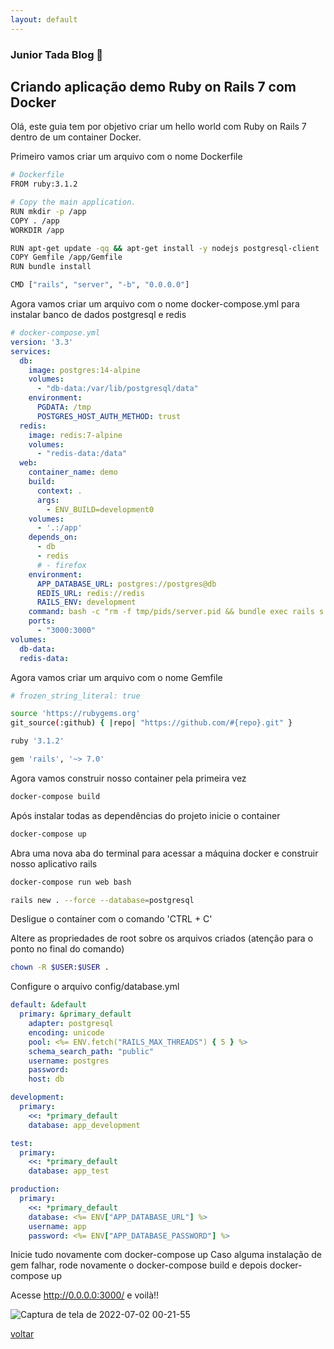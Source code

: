 ```yaml
---
layout: default
---
```


### Junior Tada Blog 👋

## Criando aplicação demo Ruby on Rails 7 com Docker

Olá, este guia tem por objetivo criar um hello world 
com Ruby on Rails 7 dentro de um container Docker.

Primeiro vamos criar um arquivo com o nome Dockerfile
```sh
# Dockerfile
FROM ruby:3.1.2

# Copy the main application.
RUN mkdir -p /app
COPY . /app
WORKDIR /app

RUN apt-get update -qq && apt-get install -y nodejs postgresql-client
COPY Gemfile /app/Gemfile
RUN bundle install

CMD ["rails", "server", "-b", "0.0.0.0"]
```

Agora vamos criar um arquivo com o nome docker-compose.yml
para instalar banco de dados postgresql e redis
```yml
# docker-compose.yml
version: '3.3'
services:
  db:
    image: postgres:14-alpine
    volumes:
      - "db-data:/var/lib/postgresql/data"
    environment:
      PGDATA: /tmp
      POSTGRES_HOST_AUTH_METHOD: trust
  redis:
    image: redis:7-alpine
    volumes:
      - "redis-data:/data"
  web:
    container_name: demo
    build:
      context: .
      args:
        - ENV_BUILD=development0
    volumes:
      - '.:/app'
    depends_on:
      - db
      - redis
      # - firefox
    environment:
      APP_DATABASE_URL: postgres://postgres@db
      REDIS_URL: redis://redis
      RAILS_ENV: development
    command: bash -c "rm -f tmp/pids/server.pid && bundle exec rails s -p 3000 -b '0.0.0.0'"
    ports:
      - "3000:3000"
volumes:
  db-data:
  redis-data:
```

Agora vamos criar um arquivo com o nome Gemfile
```sh
# frozen_string_literal: true

source 'https://rubygems.org'
git_source(:github) { |repo| "https://github.com/#{repo}.git" }

ruby '3.1.2'

gem 'rails', '~> 7.0'
```

Agora vamos construir nosso container pela primeira vez
```sh
docker-compose build
```

Após instalar todas as dependências do projeto inicie o container
```sh
docker-compose up
```

Abra uma nova aba do terminal para acessar a máquina docker
e construir nosso aplicativo rails
```sh
docker-compose run web bash

rails new . --force --database=postgresql
```

Desligue o container com o comando 'CTRL + C'

Altere as propriedades de root sobre os arquivos criados (atenção para o ponto no final do comando)
```sh
chown -R $USER:$USER .
```

Configure o arquivo config/database.yml
```yml
default: &default
  primary: &primary_default
    adapter: postgresql
    encoding: unicode
    pool: <%= ENV.fetch("RAILS_MAX_THREADS") { 5 } %>
    schema_search_path: "public"
    username: postgres
    password:
    host: db

development:
  primary:
    <<: *primary_default
    database: app_development

test:
  primary:
    <<: *primary_default
    database: app_test

production:
  primary:
    <<: *primary_default
    database: <%= ENV["APP_DATABASE_URL"] %>
    username: app
    password: <%= ENV["APP_DATABASE_PASSWORD"] %>
```

Inicie tudo novamente com docker-compose up
Caso alguma instalação de gem falhar, 
rode novamente o docker-compose build e depois docker-compose up

Acesse http://0.0.0.0:3000/ e voilà!!

![Captura de tela de 2022-07-02 00-21-55](https://user-images.githubusercontent.com/6554847/176985440-bcab25aa-abbd-4194-beee-434a48d141f4.png)

[voltar](https://juniortada.github.io/)
